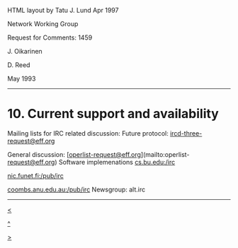 HTML layout by Tatu J. Lund Apr 1997

Network Working Group

Request for Comments: 1459

J. Oikarinen

D. Reed

May 1993

* * *

# 10. Current support and availability

Mailing lists for IRC related discussion:  Future protocol: [ircd-three-
request@eff.org](mailto:ircd-three-request@eff.org)

General discussion: [operlist-request@eff.org](mailto:operlist-
request@eff.org) Software implemenations
[cs.bu.edu:/irc](ftp://cs.bu.edu:/irc)

[nic.funet.fi:/pub/irc](ftp://nic.funet.fi:/pub/irc)

[coombs.anu.edu.au:/pub/irc](ftp://coombs.anu.edu.au:/pub/irc) Newsgroup:
alt.irc

* * *

[<](chapter9.html)

[^](rfc.html)

[>](chapter11.html)
